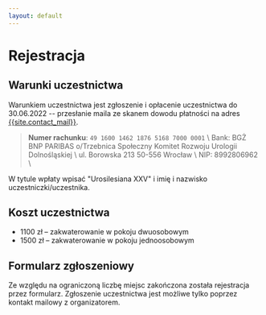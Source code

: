 ```yaml
---
layout: default
---
```

Rejestracja
===

Warunki uczestnictwa
---
Warunkiem uczestnictwa jest zgłoszenie i opłacenie uczestnictwa do 30.06.2022 -- przesłanie maila ze
skanem dowodu płatności na adres [{{site.contact_mail}}](mailto:{{site.contact_mail}}).

> **Numer rachunku**: `49 1600 1462 1876 5168 7000 0001` \\
> Bank: BGŻ BNP PARIBAS o/Trzebnica
> Społeczny Komitet Rozwoju Urologii Dolnośląskiej \\
> ul. Borowska 213 50-556 Wrocław \\
> NIP: 8992806962 \\

W tytule wpłaty wpisać "Urosilesiana XXV" i imię i nazwisko uczestniczki/uczestnika.
			
Koszt uczestnictwa
---
* 1100 zł – zakwaterowanie w pokoju dwuosobowym
* 1500 zł – zakwaterowanie w pokoju jednoosobowym

Formularz zgłoszeniowy
---
Ze względu na ograniczoną liczbę miejsc zakończona została rejestracja przez formularz. Zgłoszenie uczestnictwa jest możliwe tylko poprzez kontakt mailowy z organizatorem.